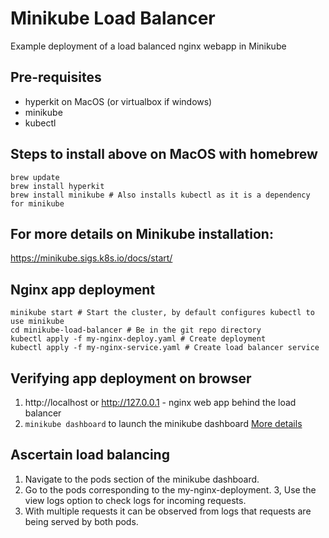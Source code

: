 # Minikube Load Balancer
Example deployment of a load balanced nginx webapp in Minikube

## Pre-requisites
* hyperkit on MacOS (or virtualbox if windows)
* minikube
* kubectl

## Steps to install above on MacOS with homebrew
```
brew update
brew install hyperkit
brew install minikube # Also installs kubectl as it is a dependency for minikube
```

## For more details on Minikube installation: 
https://minikube.sigs.k8s.io/docs/start/

## Nginx app deployment

```
minikube start # Start the cluster, by default configures kubectl to use minikube
cd minikube-load-balancer # Be in the git repo directory
kubectl apply -f my-nginx-deploy.yaml # Create deployment
kubectl apply -f my-nginx-service.yaml # Create load balancer service
```

## Verifying app deployment on browser
1. http://localhost or http://127.0.0.1 - nginx web app behind the load balancer
2. `minikube dashboard` to launch the minikube dashboard [More details](https://minikube.sigs.k8s.io/docs/handbook/dashboard/)


## Ascertain load balancing
1. Navigate to the pods section of the minikube dashboard.
2. Go to the pods corresponding to the my-nginx-deployment.
3, Use the view logs option to check logs for incoming requests.
4. With multiple requests it can be observed from logs that requests are being served by both pods.


